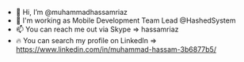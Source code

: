 - 👋 Hi, I’m @muhammadhassamriaz
- 👀 I'm working as Mobile Development Team Lead @HashedSystem
- 📫 You can reach me out via Skype => hassamriaz
- 🔥 You can search my profile on LinkedIn => https://www.linkedin.com/in/muhammad-hassam-3b6877b5/

